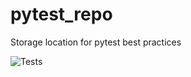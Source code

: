 # pytest_repo
Storage location for pytest best practices

![Tests](https://github.com/mattgpaul/pytest_repo/actions/workflows/tests.yml/badge.svg)